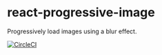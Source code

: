 # react-progressive-image
Progressively load images using a blur effect.

[![CircleCI](https://circleci.com/gh/wcandillon/react-progressive-image.svg?style=svg)](https://circleci.com/gh/wcandillon/react-progressive-image)
